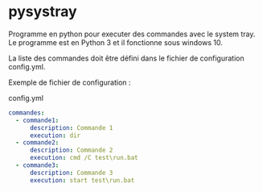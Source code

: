 # pysystray

Programme en python pour executer des commandes avec le system tray.
Le programme est en Python 3 et il fonctionne sous windows 10.

La liste des commandes doit être défini dans le fichier de configuration config.yml.

Exemple de fichier de configuration :

config.yml
```yaml
commandes:
  - commande1:
      description: Commande 1
      execution: dir
  - commande2:
      description: Commande 2
      execution: cmd /C test\run.bat
  - commande3:
      description: Commande 3
      execution: start test\run.bat
```

